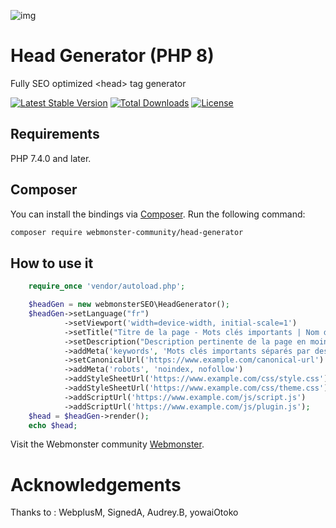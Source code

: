 ![img](https://techmonster.info/assets/img/logo-webmonster-community.png)

# Head Generator (PHP 8)
Fully SEO optimized &lt;head> tag generator

[![Latest Stable Version](http://poser.pugx.org/webmonster-community/head-generator/v)](https://packagist.org/packages/webmonster-community/head-generator)
[![Total Downloads](http://poser.pugx.org/webmonster-community/head-generator/downloads)](https://packagist.org/packages/webmonster-community/head-generator)
[![License](http://poser.pugx.org/webmonster-community/head-generator/license)](https://packagist.org/packages/webmonster-community/head-generator)

## Requirements

PHP 7.4.0 and later.

## Composer

You can install the bindings via [Composer](http://getcomposer.org/). Run the following command:

```bash
composer require webmonster-community/head-generator
```

## How to use it

```php
    require_once 'vendor/autoload.php';

    $headGen = new webmonsterSEO\HeadGenerator();
    $headGen->setLanguage("fr")
            ->setViewport('width=device-width, initial-scale=1')
            ->setTitle("Titre de la page - Mots clés importants | Nom de la marque")
            ->setDescription("Description pertinente de la page en moins de 160 caractères")
            ->addMeta('keywords', 'Mots clés importants séparés par des virgules')
            ->setCanonicalUrl('https://www.example.com/canonical-url')
            ->addMeta('robots', 'noindex, nofollow')
            ->addStyleSheetUrl('https://www.example.com/css/style.css')
            ->addStyleSheetUrl('https://www.example.com/css/theme.css')
            ->addScriptUrl('https://www.example.com/js/script.js')
            ->addScriptUrl('https://www.example.com/js/plugin.js');
    $head = $headGen->render();
    echo $head;
```


Visit the Webmonster community [Webmonster](https://webmonster.tech).

# Acknowledgements
Thanks to : WebplusM, SignedA, Audrey.B, yowaiOtoko
